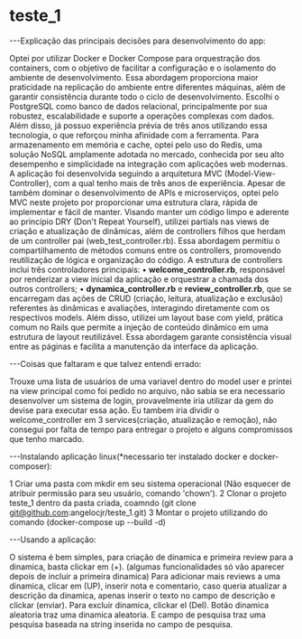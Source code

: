 # teste_1

---Explicação das principais decisões para desenvolvimento do app:

Optei por utilizar Docker e Docker Compose para orquestração dos containers, com o objetivo de facilitar a configuração e o isolamento do ambiente de desenvolvimento. Essa abordagem proporciona maior praticidade na replicação do ambiente entre diferentes máquinas, além de garantir consistência durante todo o ciclo de desenvolvimento.
Escolhi o PostgreSQL como banco de dados relacional, principalmente por sua robustez, escalabilidade e suporte a operações complexas com dados. Além disso, já possuo experiência prévia de três anos utilizando essa tecnologia, o que reforçou minha afinidade com a ferramenta.
Para armazenamento em memória e cache, optei pelo uso do Redis, uma solução NoSQL amplamente adotada no mercado, conhecida por seu alto desempenho e simplicidade na integração com aplicações web modernas.
A aplicação foi desenvolvida seguindo a arquitetura MVC (Model-View-Controller), com a qual tenho mais de três anos de experiência. Apesar de também dominar o desenvolvimento de APIs e microserviços, optei pelo MVC neste projeto por proporcionar uma estrutura clara, rápida de implementar e fácil de manter.
Visando manter um código limpo e aderente ao princípio DRY (Don't Repeat Yourself), utilizei partials nas views de criação e atualização de dinâmicas, além de controllers filhos que herdam de um controller pai (web_test_controller.rb). Essa abordagem permitiu o compartilhamento de métodos comuns entre os controllers, promovendo reutilização de lógica e organização do código.
A estrutura de controllers inclui três controladores principais:
•	**welcome_controller.rb**, responsável por renderizar a view inicial da aplicação e orquestrar a chamada dos outros controllers;
•	**dynamica_controller.rb** e **review_controller.rb**, que se encarregam das ações de CRUD (criação, leitura, atualização e exclusão) referentes às dinâmicas e avaliações, interagindo diretamente com os respectivos models.
Além disso, utilizei um layout base com yield, prática comum no Rails que permite a injeção de conteúdo dinâmico em uma estrutura de layout reutilizável. Essa abordagem garante consistência visual entre as páginas e facilita a manutenção da interface da aplicação.

---Coisas que faltaram e que talvez entendi errado:

Trouxe uma lista de usuários de uma variavel dentro do model user e printei na view principal como foi pedido no arquivo, não sabia se era necessario desenvolver um sistema de login, provavelmente iria utilizar da gem do devise para executar essa ação.
Eu tambem iria dividir o welcome_controller em 3 services(criação, atualização e remoção), não consegui por falta de tempo para entregar o projeto e alguns compromissos que tenho marcado.

---Instalando aplicação linux(*necessario ter instalado docker e docker-composer):

1 Criar uma pasta com mkdir em seu sistema operacional (Não esquecer de atribuir permissão para seu usuário, comando 'chown').
2 Clonar o projeto teste_1 dentro da pasta criada, coamndo (git clone git@github.com:angelocjr/teste_1.git)
3 Montar o projeto utilizando do comando (docker-compose up --build -d)

---Usando a aplicação:

O sistema é bem simples, para criação de dinamica e primeira review para a dinamica, basta clickar em (+). (algumas funcionalidades só vão aparecer depois de incluir a primeira dinamica)
Para adicionar mais reviews a uma dinamica, clicar em (UP), inserir nota e comentario, caso queria atualizar a descrição da dinamica, apenas inserir o texto no campo de descrição e clickar (enviar).
Para excluir dinamica, clickar el (Del).
Botão dinamica aleatoria traz uma dinamica aleatoria.
E campo de pesquisa traz uma pesquisa baseada na string inserida no campo de pesquisa.
